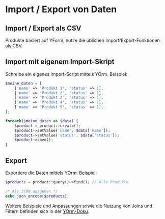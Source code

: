 # Import / Export von Daten

## Import / Export als CSV

Produkte basiert auf YForm, nutze die üblichen Import/Export-Funktionen als CSV.

## Import mit eigenem Import-Skript

Schreibe ein eigenes Import-Script mittels YOrm. Beispiel:

```php
$meine_daten = [
    ['name' => 'Produkt 1', 'status' => 1],
    ['name' => 'Produkt 2', 'status' => 1],
    ['name' => 'Produkt 3', 'status' => 1],
    ['name' => 'Produkt 4', 'status' => 1],
    ['name' => 'Produkt 5', 'status' => 1],
];

foreach($meine_daten as $data) {
    $product = product::create();
    $product->setValue('name', $data['name']);
    $product->setValue('status', $data['status']);
    $product->save();
}
```

## Export

Exportiere die Daten mittels YOrm. Beispiel:

```php
$products = product::query()->find(); // Alle Produkte

/* Als JSON ausgeben */
echo json_encode($products);
```

Weitere Beispiele und Anpassungen sowie die Nutzung von Joins und Filtern befinden sich in der [YOrm-Doku](https://github.com/yakamara/yform/blob/master/docs/04_yorm.md).
